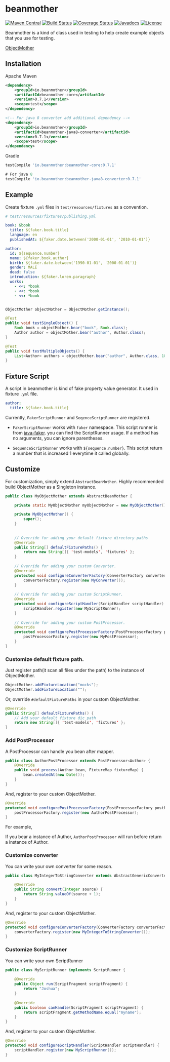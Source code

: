 # beanmother

[![Maven Central](https://maven-badges.herokuapp.com/maven-central/io.beanmother/beanmother-core/badge.svg)](https://search.maven.org/#search%7Cga%7C1%7Cio.beanmother)
[![Build Status](https://travis-ci.org/keepcosmos/beanmother.svg?branch=master)](https://travis-ci.org/keepcosmos/beanmother)
[![Coverage Status](https://coveralls.io/repos/github/keepcosmos/beanmother/badge.svg?branch=master)](https://coveralls.io/github/keepcosmos/beanmother?branch=master)
[![Javadocs](http://javadoc.io/badge/io.beanmother/beanmother-core.svg)](http://javadoc.io/doc/io.beanmother/beanmother-core)
[![License](https://img.shields.io/badge/License-Apache%202.0-blue.svg)](https://opensource.org/licenses/Apache-2.0)  

Beanmother is a kind of class used in testing to help create example objects that you use for testing.

[ObjectMother](https://martinfowler.com/bliki/ObjectMother.html)


## Installation

Apache Maven
```xml
<dependency>
    <groupId>io.beanmother</groupId>
    <artifactId>beanmother-core</artifactId>
    <version>0.7.1</version>
    <scope>test</scope>
</dependency>

<!-- For java 8 converter add additional dependency -->
<dependency>
    <groupId>io.beanmother</groupId>
    <artifactId>beanmother-java8-converter</artifactId>
    <version>0.7.1</version>
    <scope>test</scope>
</dependency>
```

Gradle
```groovy
testCompile 'io.beanmother:beanmother-core:0.7.1'

# For java 8
testCompile 'io.beanmother:beanmother-java8-converter:0.7.1'
```

## Example

Create fixture `.yml` files in `test/resources/fixtures` as a convention.

```yaml
# test/resources/fixtures/publishing.yml

book: &book
  title: ${faker.book.title}
  language: en
  publishedAt: ${faker.date.between('2000-01-01', '2010-01-01')}

author:
  id: ${sequence.number}
  name: ${faker.book.author}
  birth: ${faker.date.between('1990-01-01', '2000-01-01')}
  gender: MALE
  dead: false
  introduction: ${faker.lorem.paragraph}
  works:
    - <<: *book
    - <<: *book
    - <<: *book
```


```java

ObjectMother objectMother = ObjectMother.getInstance();

@Test
public void testSingleObject() {
    Book book = objectMother.bear("book", Book.class);
    Author author = objectMother.bear("author", Author.class);    
}

@Test
public void testMultipleObjects() {
    List<Author> authors = objectMother.bear("author", Author.class, 10);
}

```

## Fixture Script

A script in beanmother is kind of fake property value generator. It used in fixture `.yml` file.

```yml
author:
  title: ${faker.book.title}
```

Currently, `FakerScriptRunner` and `SeqenceScriptRunner` are registered.

* `FakerScriptRunner` works with `faker` namespace. This script runner is from [java-faker](https://github.com/DiUS/java-faker). you can find the ScriptRunner usage. If a method has no arguments, you can ignore parentheses.

* `SequenceScriptRunner` works with `${sequence.number}`. This script return a number that is increased 1 everytime it called globally.

## Customize

For customization, simply extend `AbstractBeanMother`. Highly recommended build ObjectMother as a Singleton instance.  

```java
public class MyObjectMother extends AbstractBeanMother {

    private static MyObjectMother myObjectMother = new MyObjectMother();

    private MyObjectMother() {
        super();
    }
    
    
    // Override for adding your default fixture directory paths
    @Override
    public String[] defaultFixturePaths() {
        return new String[]{ 'test-models', 'fixtures' };
    }
    
    // Override for adding your custom Converter.
    @Override
    protected void configureConverterFactory(ConverterFactory converterFactory) {
        converterFactory.register(new MyConverter());
    }
    
    // Override for adding your custom ScriptRunner.
    @Override
    protected void configureScriptHandler(ScriptHandler scriptHandler) {
        scriptHandler.register(new MyScriptRunner);     
    }
    
    // Override for adding your custom PostProcessor.
    @Override
    protected void configurePostProcessorFactory(PostProcessorFactory postProcessorFactory) {
        postProcessorFactory.register(new MyPostProcessor);
    }
}
```

### Customize default fixture path.

Just register path(it scan all files under the path) to the instance of ObjectMother.

```java
ObjectMother.addFixtureLocation("mocks");
ObjectMother.addFixtureLocation("");
```

Or, override `#defaultFixturePaths` in your custom ObjectMother.

```java
@Override
public String[] defaultFixturePaths() {
    // Add your default fixture dic path
    return new String[]{ 'test-models', 'fixtures' };
}
```  

### Add PostProcessor

A PostProcessor can handle you bean after mapper. 

```java
public class AuthorPostProcessor extends PostProcessor<Author> {
    @Override
    public void process(Author bean, FixtureMap fixtureMap) {
        bean.createdAt(new Date());       
    }
}
``` 

And, register to your custom ObjectMother.


```java
@Override
protected void configurePostProcessorFactory(PostProcessorFactory postProcessorFactory) {
    postProcessorFactory.register(new AuthorPostProcessor);
}
```

For example, 

If you bear a instance of Author, `AuthorPostProcessor` will run before return a instance of Author.


### Customize converter

You can write your own converter for some reason.

```java
public class MyIntegerToStringConverter extends AbstractGenericConverter<Integer, String> {

    @Override
    public String convert(Integer source) {
        return String.valueOf(source + 1);
    }
}
```

And, register to your custom ObjectMother.

```java
@Override
protected void configureConverterFactory(ConverterFactory converterFactory) {
    converterFactory.register(new MyIntegerToStringConverter());
}
```

### Customize ScriptRunner

You can write your own ScriptRunner

```java 
public class MyScriptRunner implements ScriptRunner {
    
    @Override
    public Object run(ScriptFragment scriptFragment) {
        return "Joshua";
    }
    
    @Override
    public boolean canHandle(ScriptFragment scriptFragment) {
        return scriptFragment.getMethodName.equal("myname");
    }
}
```

And, register to your custom ObjectMother.

```java
@Override
protected void configureScriptHandler(ScriptHandler scriptHandler) {
    scriptHandler.register(new MyScriptRunner());     
}
```
